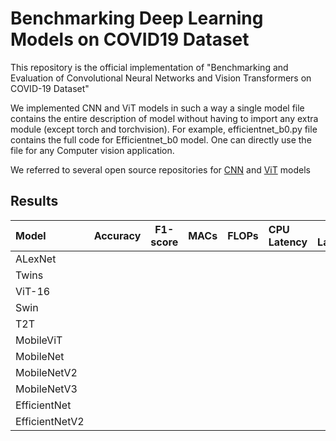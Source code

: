 # Benchmarking Deep Learning Models on COVID19 Dataset

This repository is the official implementation of "Benchmarking and Evaluation of Convolutional Neural Networks and Vision Transformers on COVID-19 Dataset" 


We implemented CNN and ViT models in such a way a single model file contains the entire description of model without having to import any extra module (except torch and torchvision). For example, efficientnet_b0.py file contains the full code for Efficientnet_b0 model. One can directly use the file for any Computer vision application.  


We referred to several open source repositories for [CNN](https://github.com/pytorch/vision/tree/main/torchvision/models) and [ViT](https://github.com/lucidrains/vit-pytorch) models 

## Results


| Model | Accuracy | F1-score | MACs | FLOPs | CPU Latency | GPU Latency | No. of Params | 
|:------|:---------|:--------:|-----:|-------|:------------|:-----------:|---------------|
| ALexNet |  |  |  |  |  |  |  |
| Twins  |  |  |  |  |  |  |  |
| ViT-16 |  |  |  |  |  |  |  |
| Swin |  |  |  |  |  |  |  |
| T2T |  |  |  |  |  |  |  |
| MobileViT |  |  |  |  |  |  |  |
| MobileNet |  |  |  |  |  |  |  |
| MobileNetV2 |  |  |  |  |  |  |  |
| MobileNetV3 |  |  |  |  |  |  |  |
| EfficientNet |  |  |  |  |  |  |  |
| EfficientNetV2 |  |  |  |  |  |  |  |

